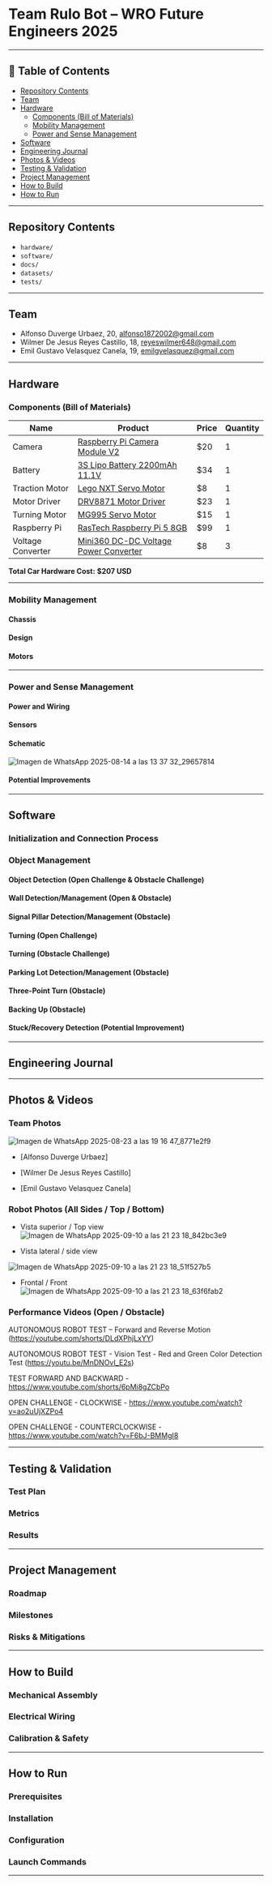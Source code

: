 # Team Rulo Bot – WRO Future Engineers 2025
---

## 📑 Table of Contents
- [Repository Contents](#repository-contents)
- [Team](#team)
- [Hardware](#hardware)
  - [Components (Bill of Materials)](#components-bill-of-materials)
  - [Mobility Management](#mobility-management)
  - [Power and Sense Management](#power-and-sense-management)
- [Software](#software)
- [Engineering Journal](#engineering-journal)
- [Photos & Videos](#photos--videos)
- [Testing & Validation](#testing--validation)
- [Project Management](#project-management)
- [How to Build](#how-to-build)
- [How to Run](#how-to-run)

---

## Repository Contents
- `hardware/`
- `software/`
- `docs/`
- `datasets/`
- `tests/`

---

## Team

* Alfonso Duverge Urbaez, 20, alfonso1872002@gmail.com  
* Wilmer De Jesus Reyes Castillo, 18, reyeswilmer648@gmail.com  
* Emil Gustavo Velasquez Canela, 19, emilgvelasquez@gmail.com  

---

## Hardware

### Components (Bill of Materials)

| Name            | Product                                                                 | Price | Quantity |
|-----------------|-------------------------------------------------------------------------|-------|----------|
| Camera          | [Raspberry Pi Camera Module V2](https://a.co/d/9sWVjcM)                 | $20   | 1        |
| Battery         | [3S Lipo Battery 2200mAh 11.1V](https://a.co/d/3V4ITBv)                 | $34   | 1        |
| Traction Motor  | [Lego NXT Servo Motor](https://ebay.us/m/edWc1H)                        | $8    | 1        |
| Motor Driver    | [DRV8871 Motor Driver](https://a.co/d/99h8can)                          | $23   | 1        |
| Turning Motor   | [MG995 Servo Motor](https://a.co/d/fiWS9WQ)                             | $15   | 1        |
| Raspberry Pi    | [RasTech Raspberry Pi 5 8GB](https://a.co/d/0iE3Rae)                    | $99   | 1        |
| Voltage Converter | [Mini360 DC-DC Voltage Power Converter](https://a.co/d/gaePhae)       | $8    | 3        |

**Total Car Hardware Cost:** **$207 USD**

---

### Mobility Management
#### Chassis
#### Design
#### Motors

---

### Power and Sense Management
#### Power and Wiring
#### Sensors
#### Schematic

![Imagen de WhatsApp 2025-08-14 a las 13 37 32_29657814](https://github.com/user-attachments/assets/e6b29fac-5bbe-44b5-b904-1bcb2de3b229)

#### Potential Improvements

---

## Software
### Initialization and Connection Process
### Object Management
#### Object Detection (Open Challenge & Obstacle Challenge)
#### Wall Detection/Management (Open & Obstacle)
#### Signal Pillar Detection/Management (Obstacle)
#### Turning (Open Challenge)
#### Turning (Obstacle Challenge)
#### Parking Lot Detection/Management (Obstacle)
#### Three-Point Turn (Obstacle)
#### Backing Up (Obstacle)
#### Stuck/Recovery Detection (Potential Improvement)

---

## Engineering Journal

---

## Photos & Videos

### Team Photos

![Imagen de WhatsApp 2025-08-23 a las 19 16 47_8771e2f9](https://github.com/user-attachments/assets/29deb411-65f3-4a44-be79-c59dec93f99c)

- [Alfonso Duverge Urbaez]
  
- [Wilmer De Jesus Reyes Castillo]
  
- [Emil Gustavo Velasquez Canela]

### Robot Photos (All Sides / Top / Bottom)

- Vista superior / Top view
![Imagen de WhatsApp 2025-09-10 a las 21 23 18_842bc3e9](https://github.com/user-attachments/assets/ff5a0810-a045-4091-b874-07834a525935)


- Vista lateral / side view

![Imagen de WhatsApp 2025-09-10 a las 21 23 18_51f527b5](https://github.com/user-attachments/assets/589cc5e2-9df6-4363-a30e-01bb171a2bc5)


- Frontal / Front
![Imagen de WhatsApp 2025-09-10 a las 21 23 18_63f6fab2](https://github.com/user-attachments/assets/ee56a6c2-5570-4eb1-90ed-79a46c1e125c)



  
### Performance Videos (Open / Obstacle)


AUTONOMOUS ROBOT TEST – Forward and Reverse Motion (https://youtube.com/shorts/DLdXPhjLxYY)

AUTONOMOUS ROBOT TEST  - Vision Test -  Red and Green Color Detection Test (https://youtu.be/MnDNOvI_E2s)

TEST FORWARD AND BACKWARD - https://www.youtube.com/shorts/6pMi8gZCbPo

OPEN CHALLENGE - CLOCKWISE - https://www.youtube.com/watch?v=ao2uUjXZPo4

OPEN CHALLENGE - COUNTERCLOCKWISE - https://www.youtube.com/watch?v=F6bJ-BMMgI8


---

## Testing & Validation
### Test Plan
### Metrics
### Results

---

## Project Management
### Roadmap
### Milestones
### Risks & Mitigations

---

## How to Build
### Mechanical Assembly
### Electrical Wiring
### Calibration & Safety

---

## How to Run
### Prerequisites
### Installation
### Configuration
### Launch Commands

---

